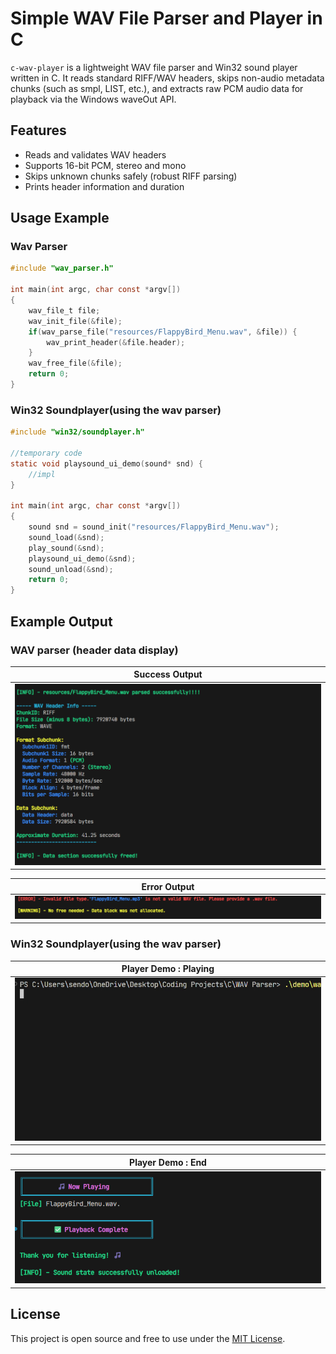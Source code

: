 # Simple WAV File Parser and Player in C

`c-wav-player` is a lightweight WAV file parser and Win32 sound player written in C. It reads standard RIFF/WAV headers, skips non-audio metadata chunks (such as smpl, LIST, etc.), and extracts raw PCM audio data for playback via the Windows waveOut API.

## Features

- Reads and validates WAV headers
- Supports 16-bit PCM, stereo and mono
- Skips unknown chunks safely (robust RIFF parsing)
- Prints header information and duration

## Usage Example 

### Wav Parser

```c
#include "wav_parser.h"

int main(int argc, char const *argv[])
{
    wav_file_t file;
    wav_init_file(&file);
    if(wav_parse_file("resources/FlappyBird_Menu.wav", &file)) {
        wav_print_header(&file.header);
    }
    wav_free_file(&file);
    return 0;
}
```

### Win32 Soundplayer(using the wav parser)
```c
#include "win32/soundplayer.h"

//temporary code 
static void playsound_ui_demo(sound* snd) {
    //impl
}

int main(int argc, char const *argv[])
{
    sound snd = sound_init("resources/FlappyBird_Menu.wav");
    sound_load(&snd);
    play_sound(&snd);
    playsound_ui_demo(&snd);
    sound_unload(&snd);
    return 0;
}
```

## Example Output

### WAV parser (header data display)

|          Success Output                               |
|-------------------------------------------------------|
| ![Demo](resources/demo.png)                           |

|          Error Output                                 |
|-------------------------------------------------------|
| ![Error](resources/not_a_wav_err.png)                 |

### Win32 Soundplayer(using the wav parser)

|          Player Demo : Playing                        |
|-------------------------------------------------------|
| ![Demo](resources/player_demo.gif)                    |

|          Player Demo : End                            |
|-------------------------------------------------------|
| ![Demo](resources/player_demo_end.png)                    |


## License

This project is open source and free to use under the [MIT License](LICENSE).

